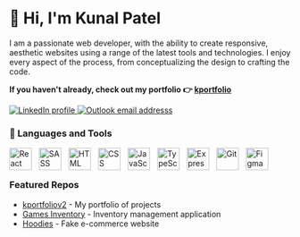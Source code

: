 # 👋 Hi, I'm Kunal Patel
I am a passionate web developer, with the ability to create responsive, aesthetic websites using a range of the latest tools and technologies. I enjoy every aspect of the process, from conceptualizing the design to crafting the code.

**If you haven't already, check out my portfolio 👉 [kportfolio](https://kunalp99.github.io/kportfoliov2/)**

<p align="left">
  <a href="https://www.linkedin.com/in/kunalpatel99/">
    <img alt="LinkedIn profile" title="LinkedIn" src="https://img.shields.io/badge/linkedin-%230077B5.svg?style=for-the-badge&logo=linkedin&logoColor=white">
  </a>
  <a href="mailto: kunal_patel200@hotmail.co.uk">
    <img alt="Outlook email addresss" title="Email me" src="https://img.shields.io/badge/Microsoft_Outlook-0078D4?style=for-the-badge&logo=microsoft-outlook&logoColor=white">
  </a>
</p>

### 🔧 Languages and Tools
<img align="left" alt="React"  width="40px" style="padding-right:10px;" src="https://cdn.jsdelivr.net/gh/devicons/devicon/icons/react/react-original.svg"/>
<img align="left" alt="SASS"  width="40px" style="padding-right:10px;" src="https://cdn.jsdelivr.net/gh/devicons/devicon/icons/sass/sass-original.svg"/>
<img align="left" alt="HTML"  width="40px" style="padding-right:10px;" src="https://cdn.jsdelivr.net/gh/devicons/devicon/icons/html5/html5-original.svg"/>
<img align="left" alt="CSS"  width="40px" style="padding-right:10px;" src="https://cdn.jsdelivr.net/gh/devicons/devicon/icons/css3/css3-original.svg"/>
<img align="left" alt="JavaScript"  width="40px" style="padding-right:10px;" src="https://cdn.jsdelivr.net/gh/devicons/devicon/icons/javascript/javascript-original.svg"/>
<img align="left" alt="TypeScript"  width="40px" style="padding-right:10px;" src="https://cdn.jsdelivr.net/gh/devicons/devicon/icons/typescript/typescript-original.svg"/>
<img align="left" alt="Express"  width="40px" style="padding-right:10px;" src="https://cdn.jsdelivr.net/gh/devicons/devicon/icons/express/express-original.svg"/>
<img align="left" alt="Git"  width="40px" style="padding-right:10px;" src="https://cdn.jsdelivr.net/gh/devicons/devicon/icons/git/git-original.svg"/>
<img align="left" alt="Figma"  width="40px" style="padding-right:10px;" src="https://cdn.jsdelivr.net/gh/devicons/devicon/icons/figma/figma-original.svg"/>
<br />

#

### Featured Repos
- [kportfoliov2](https://github.com/KunalP99/kportfoliov2) - My portfolio of projects
- [Games Inventory](https://github.com/KunalP99/inventory-management) - Inventory management application
- [Hoodies](https://github.com/KunalP99/shopping-cart) - Fake e-commerce website
